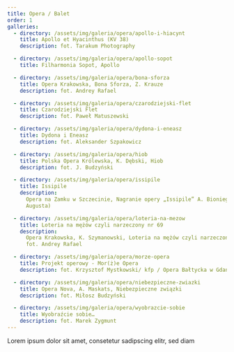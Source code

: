 ```yaml
---
title: Opera / Balet
order: 1
galleries:
  - directory: /assets/img/galeria/opera/apollo-i-hiacynt
    title: Apollo et Hyacinthus (KV 38)
    description: fot. Tarakum Photography

  - directory: /assets/img/galeria/opera/apollo-sopot
    title: Filharmonia Sopot, Apollo

  - directory: /assets/img/galeria/opera/bona-sforza
    title: Opera Krakowska, Bona Sforza, Z. Krauze
    description: fot. Andrey Rafael

  - directory: /assets/img/galeria/opera/czarodziejski-flet
    title: Czarodziejski Flet
    description: fot. Paweł Matuszewski

  - directory: /assets/img/galeria/opera/dydona-i-eneasz
    title: Dydona i Eneasz
    description: fot. Aleksander Szpakowicz

  - directory: /assets/img/galeria/opera/hiob
    title: Polska Opera Królewska, K. Dębski, Hiob
    description: fot. J. Budzyński

  - directory: /assets/img/galeria/opera/issipile
    title: Issipile
    description:
      Opera na Zamku w Szczecinie, Nagranie opery „Issipile” A. Bioniego (Ars
      Augusta)

  - directory: /assets/img/galeria/opera/loteria-na-mezow
    title: Loteria na mężów czyli narzeczony nr 69
    description:
      Opera Krakowska, K. Szymanowski, Loteria na mężów czyli narzeczony nr 69,
      fot. Andrey Rafael

  - directory: /assets/img/galeria/opera/morze-opera
    title: Projekt operowy - Mor(ż)e Opera
    description: fot. Krzysztof Mystkowski/ kfp / Opera Bałtycka w Gdańsku

  - directory: /assets/img/galeria/opera/niebezpieczne-zwiazki
    title: Opera Nova, A. Maskats, Niebezpieczne związki
    description: fot. Miłosz Budzyński

  - directory: /assets/img/galeria/opera/wyobrazcie-sobie
    title: Wyobraźcie sobie…
    description: fot. Marek Zygmunt
---
```


Lorem ipsum dolor sit amet, consetetur sadipscing elitr, sed diam

